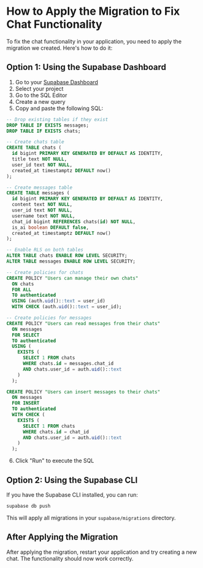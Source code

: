 # How to Apply the Migration to Fix Chat Functionality

To fix the chat functionality in your application, you need to apply the migration we created. Here's how to do it:

## Option 1: Using the Supabase Dashboard

1. Go to your [Supabase Dashboard](https://app.supabase.com/)
2. Select your project
3. Go to the SQL Editor
4. Create a new query
5. Copy and paste the following SQL:

```sql
-- Drop existing tables if they exist
DROP TABLE IF EXISTS messages;
DROP TABLE IF EXISTS chats;

-- Create chats table
CREATE TABLE chats (
  id bigint PRIMARY KEY GENERATED BY DEFAULT AS IDENTITY,
  title text NOT NULL,
  user_id text NOT NULL,
  created_at timestamptz DEFAULT now()
);

-- Create messages table
CREATE TABLE messages (
  id bigint PRIMARY KEY GENERATED BY DEFAULT AS IDENTITY,
  content text NOT NULL,
  user_id text NOT NULL,
  username text NOT NULL,
  chat_id bigint REFERENCES chats(id) NOT NULL,
  is_ai boolean DEFAULT false,
  created_at timestamptz DEFAULT now()
);

-- Enable RLS on both tables
ALTER TABLE chats ENABLE ROW LEVEL SECURITY;
ALTER TABLE messages ENABLE ROW LEVEL SECURITY;

-- Create policies for chats
CREATE POLICY "Users can manage their own chats"
  ON chats
  FOR ALL
  TO authenticated
  USING (auth.uid()::text = user_id)
  WITH CHECK (auth.uid()::text = user_id);

-- Create policies for messages
CREATE POLICY "Users can read messages from their chats"
  ON messages
  FOR SELECT
  TO authenticated
  USING (
    EXISTS (
      SELECT 1 FROM chats
      WHERE chats.id = messages.chat_id
      AND chats.user_id = auth.uid()::text
    )
  );

CREATE POLICY "Users can insert messages to their chats"
  ON messages
  FOR INSERT
  TO authenticated
  WITH CHECK (
    EXISTS (
      SELECT 1 FROM chats
      WHERE chats.id = chat_id
      AND chats.user_id = auth.uid()::text
    )
  );
```

6. Click "Run" to execute the SQL

## Option 2: Using the Supabase CLI

If you have the Supabase CLI installed, you can run:

```bash
supabase db push
```

This will apply all migrations in your `supabase/migrations` directory.

## After Applying the Migration

After applying the migration, restart your application and try creating a new chat. The functionality should now work correctly. 